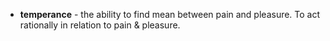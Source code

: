 <ul>  
  <li><strong>temperance</strong> - the ability to find mean between pain and pleasure. To act rationally in relation to pain & pleasure.</li> 
</ul>
